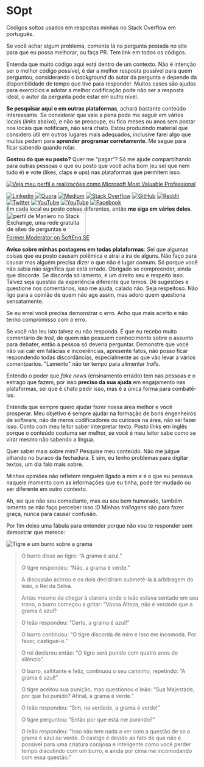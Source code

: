 # SOpt
Códigos soltos usados em respostas minhas no Stack Overflow em português.

Se você achar algum problema, comente lá na pergunta postada no site para que eu possa melhorar, ou faça PR. Tem link em todos os códigos.

Entenda que muito código aqui está dentro de um contexto. Não é intenção ser o melhor código possível, é dar a melhor resposta possível para quem perguntou, considerando o *background* do autor da pergunta e depende da disponibilidade de tempo que tive para responder. Muitos casos são ajudas para exercícios e adotar a melhor codificação pode não ser a resposta ideal, o autor da pergunta pode estar em outro nível.

**Se pesquisar aqui e em outras plataformas**, achará bastante conteúdo interessante. Se considerar que vale a pena pode me seguir em vários locais (*links* abaixo), e não se preocupe, eu fico meses ou anos sem postar nos locais que notificam, não será chato. Estou produzindo material que considero útil em outros lugares mais adequados, inclusive farei algo que muitos pedem para **aprender programar corretamente**. Me segue para ficar sabendo quando rolar.

**Gostou do que eu posto?** Quer me "pagar"? Só me ajude compartilhando para outras pessoas o que eu posto que você acha bom (eu sei que nem tudo é) e vote (likes, claps e ups) nas plataformas que permitem isso.

<a href="https://mvp.microsoft.com/pt-br/PublicProfile/5002397"><img src="https://i.stack.imgur.com/Pxtyu.png" alt="Veja meu perfil e realizações como Microsoft Most Valuable Professional"></a>

<a href="https://www.linkedin.com/in/maniero/"><img src="https://i.stack.imgur.com/xuK85.png" alt="Linkedin"></a>
<a href="https://pt.quora.com/profile/Antonio-Maniero"><img src="https://i.stack.imgur.com/yTbv3.png" alt="Quora"></a>
<a href="https://medium.com/@devraiz"><img src="https://i.stack.imgur.com/XEJUq.png" alt="Medium"></a>
<a href="https://pt.stackoverflow.com/users/101/maniero?tab=profile"><img src="https://i.stack.imgur.com/26l2Y.png" alt="Stack Overflow"></a>
<a href="https://github.com/maniero"><img src="https://i.stack.imgur.com/a2v1f.png" alt="GitHub"></a>
<a href="https://www.reddit.com/user/bigown_/"><img src="https://i.stack.imgur.com/OJNTc.png" alt="Reddit"></a>
<a href="https://twitter.com/manieromvp"><img src="https://i.stack.imgur.com/eAnZ3.png" alt="Twitter"></a>
<a href="https://www.instagram.com/antoniomaniero/"><img src="https://i.stack.imgur.com/eVVU9.png" alt="YouTube"></a>
<a href="https://www.youtube.com/channel/UC5YAwQ1c11r_XPEnPw5B1dg"><img src="https://i.stack.imgur.com/LSc5f.png" alt="YouTube"></a>
<a href="https://www.facebook.com/antonio.maniero.junior"><img src="https://i.stack.imgur.com/IUTRa.png" alt="Facebook"></a>  
Em cada local eu posto coisas diferentes, então **me siga em vários deles**.
<a href="https://stackexchange.com/users/77792">  
<img src="https://stackexchange.com/users/flair/77792.png" width="208" height="58" alt="perfil de Maniero no Stack Exchange, uma rede gratuita de sites de perguntas e respostas orientadas &#224; comunidade" title="perfil de Maniero no Stack Exchange, uma rede gratuita de sites de perguntas e respostas orientadas &#224; comunidade"></a>  
[Former Moderator on SoftEng.SE][1]

**Aviso sobre minhas postagens em todas plataformas**: Sei que algumas coisas que eu posto causam polêmica e atrai a ira de alguns. Não faço para causar mas alguém precisa dizer o que não é lugar comum. Só porque você não sabia não significa que está errado. Obrigado se compreender, ainda que discorde. Se discorda só lamento, é um direito seu e respeito isso. Talvez seja questão da experiência diferente que temos. Dê sugestões e questione nos comentários, isso me ajuda, calado não. Seja respeitoso. Não ligo para a opinião de quem não age assim, mas adoro quem questiona sensatamente.

Se eu errei você precisa demonstrar o erro. Acho que mais acerto e não tenho compromisso com o erro.

Se você não leu isto talvez eu não responda. É que eu recebo muito comentário de *troll*, de quem não possuem conhecimento sobre o assunto para debater, então a pessoa só deveria perguntar. Demonstre que você não vai cair em falácias e incoerências, apresente fatos, não posso ficar respondendo todas discordâncias, especialmente as que vão levar a vários comentparios. "Lamento" não ter tempo para alimentar *trolls*.

Entendo o poder que *fake news* (ensinamento errado) tem nas pessoas e o estrago que fazem, por isso **preciso da sua ajuda** em engajamento nas plataformas, sei que é chato pedir isso, mas é a única forma para combatê-las.

Entenda que sempre quero ajudar fazer nossa área melhor e você prosperar. Meu objetivo é sempre ajudar na formação de bons engenheiros de software, não de meros codificadores ou curiosos na área, não sei fazer isso. Conto com meu leitor saber interpretar texto. Posto *links* em inglês porque o conteúdo costuma ser melhor, se você é meu leitor sabe como se virar mesmo não sabendo a língua.

Quer saber mais sobre mim? Pesquise meu conteúdo. Não me julgue olhando no buraco da fechadura. E sim, eu tenho problemas para digitar textos, um dia falo mais sobre.

Minhas opiniões não refletem ninguém ligado a mim e é o que eu pensava naquele momento com as informações que eu tinha, pode ter mudado ou ser diferente em outro contexto.

Ah, sei que não sou comediante, mas eu sou bem humorado, também lamento se não faço perceber isso :D Minhas *trollagens* são para fazer graça, nunca para causar confusão.

Por fim deixo uma fábula para entender porque não vou te responder sem demostrar que merece:

![Tigre e um burro sobre a grama](https://i.stack.imgur.com/nA4ZW.png)

> O burro disse ao tigre: “A grama é azul.”
> 
> O tigre respondeu: “Não, a grama é verde.”
> 
> A discussão acirrou e os dois decidiram submetê-la à arbitragem do leão, o Rei da Selva.
> 
> Antes mesmo de chegar à clareira onde o leão estava sentado em seu trono, o burro começou a gritar: “Vossa Alteza, não é verdade que a grama é azul?
> 
> O leão respondeu: “Certo, a grama é azul!”
> 
> O burro continuou: “O tigre discorda de mim e isso me incomoda. Por favor, castigue-o.”
> 
> O rei declarou então: “O tigre será punido com quatro anos de silêncio”.
> 
> O burro, saltitante e feliz, continuou o seu caminho, repetindo: “A grama é azul!”
> 
> O tigre aceitou sua punição, mas questionou o leão: “Sua Majestade, por que fui punido? Afinal, a grama é verde.”
> 
> O leão respondeu: “Sim, na verdade, a grama é verde!”
> 
> O tigre perguntou: “Então por que está me punindo?”
> 
> O leão respondeu: “Isso não tem nada a ver com a questão de se a grama é azul ou verde. O castigo é devido ao fato de que não é possível para uma criatura corajosa e inteligente como você perder tempo discutindo com um burro, e ainda por cima me incomodando com essa questão.”


  [1]: https://softwareengineering.stackexchange.com/users/389/bigown
